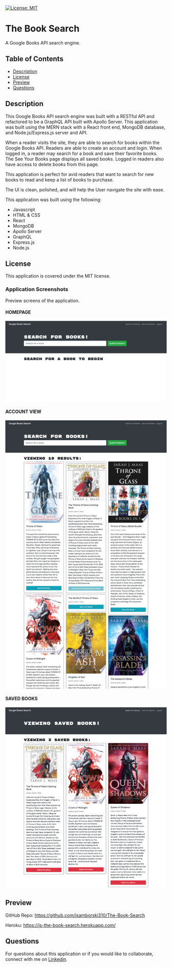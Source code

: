   [![License: MIT](https://img.shields.io/badge/License-MIT-yellow.svg)](https://opensource.org/licenses/MIT)
  
# The Book Search

A Google Books API search engine.  

## Table of Contents

  * [Description](#description)
  * [License](#license)
  * [Preview](#preview)
  * [Questions](#questions)

## Description

This Google Books API search engine was built with a RESTful API and refactored to be a GraphQL API built with Apollo Server. This application was built using the MERN stack with a React front end, MongoDB database, and Node.js/Express.js server and API. 

When a reader visits the site, they are able to search for books within the Google Books API. Readers are able to create an account and login. When logged in, a reader may search for a book and save their favorite books. The See Your Books page displays all saved books. Logged in readers also have access to delete books from this page. 

This application is perfect for avid readers that want to search for new books to read and keep a list of books to purchase.

The UI is clean, polished, and will help the User navigate the site with ease.

This application was built using the following:

* Javascript
* HTML & CSS
* React
* MongoDB
* Apollo Server
* GraphQL
* Express.js
* Node.js


## License

This application is covered under the MIT license.


### Application Screenshots

Preview screens of the application. 

#### HOMEPAGE
![Screen shot of homepage, no searched books.](client/public/images/search-books.png)

#### ACCOUNT VIEW
![Screen shot of account view.](client/public/images/book-searched.jpg)

#### SAVED BOOKS
![Screen shot of books saved.](/client/public/images/saved-books.png)


## Preview

GitHub Repo: https://github.com/jsamborski310/The-Book-Search

Heroku: https://js-the-book-search.herokuapp.com/


## Questions

For questions about this application or if you would like to collaborate, connect with me on <a href="https://www.linkedin.com/in/juanita-samborski/" target="_blank">Linkedin</a>.

